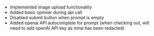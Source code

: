 - Implemented image upload functionality
- Added basic spinner during api call
- Disabled submit button when prompt is empty
- Added openai API autocomplete for prompt (when checking out, will need to add openAI API key as mine has been redacted)